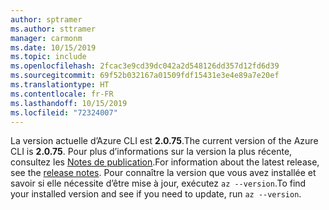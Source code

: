 ```yaml
---
author: sptramer
ms.author: sttramer
manager: carmonm
ms.date: 10/15/2019
ms.topic: include
ms.openlocfilehash: 2fcac3e9cd39dc042a2d548126dd357d12fd6d39
ms.sourcegitcommit: 69f52b032167a01509fdf15431e3e4e89a7e20ef
ms.translationtype: HT
ms.contentlocale: fr-FR
ms.lasthandoff: 10/15/2019
ms.locfileid: "72324007"
---
```

<span data-ttu-id="47478-101">La version actuelle d’Azure CLI est __2.0.75__.</span><span class="sxs-lookup"><span data-stu-id="47478-101">The current version of the Azure CLI is __2.0.75__.</span></span> <span data-ttu-id="47478-102">Pour plus d’informations sur la version la plus récente, consultez les [Notes de publication](../release-notes-azure-cli.md).</span><span class="sxs-lookup"><span data-stu-id="47478-102">For information about the latest release, see the [release notes](../release-notes-azure-cli.md).</span></span> <span data-ttu-id="47478-103">Pour connaître la version que vous avez installée et savoir si elle nécessite d’être mise à jour, exécutez `az --version`.</span><span class="sxs-lookup"><span data-stu-id="47478-103">To find your installed version and see if you need to update, run `az --version`.</span></span>
